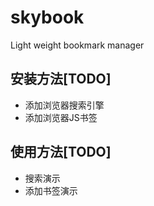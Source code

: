 # skybook
Light weight bookmark manager

## 安装方法[TODO]
* 添加浏览器搜索引擎
* 添加浏览器JS书签

## 使用方法[TODO]
* 搜索演示
* 添加书签演示
